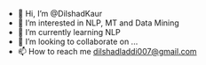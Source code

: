 - 👋 Hi, I’m @DilshadKaur
- 👀 I’m interested in NLP, MT and Data Mining
- 🌱 I’m currently learning NLP
- 💞️ I’m looking to collaborate on ...
- 📫 How to reach me dilshadladdi007@gmail.com

<!---
DilshadKaur/DilshadKaur is a ✨ special ✨ repository because its `README.md` (this file) appears on your GitHub profile.
You can click the Preview link to take a look at your changes.
--->
